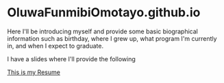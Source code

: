# OluwaFunmibiOmotayo.github.io

Here I'll be introducing myself and provide some basic biographical information such as birthday, where I grew up, what program I'm currently in, and when I expect to graduate.<br/>

I have a slides where I'll provide the following <br/>

[This is my Resume](Oluwafunmibi_Resume.pdf)

